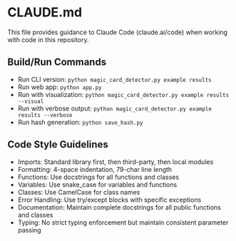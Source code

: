 # CLAUDE.md

This file provides guidance to Claude Code (claude.ai/code) when working with code in this repository.

## Build/Run Commands
- Run CLI version: `python magic_card_detector.py example results`
- Run web app: `python app.py`
- Run with visualization: `python magic_card_detector.py example results --visual`
- Run with verbose output: `python magic_card_detector.py example results --verbose`
- Run hash generation: `python save_hash.py`

## Code Style Guidelines
- Imports: Standard library first, then third-party, then local modules
- Formatting: 4-space indentation, 79-char line length
- Functions: Use docstrings for all functions and classes
- Variables: Use snake_case for variables and functions
- Classes: Use CamelCase for class names
- Error Handling: Use try/except blocks with specific exceptions
- Documentation: Maintain complete docstrings for all public functions and classes
- Typing: No strict typing enforcement but maintain consistent parameter passing